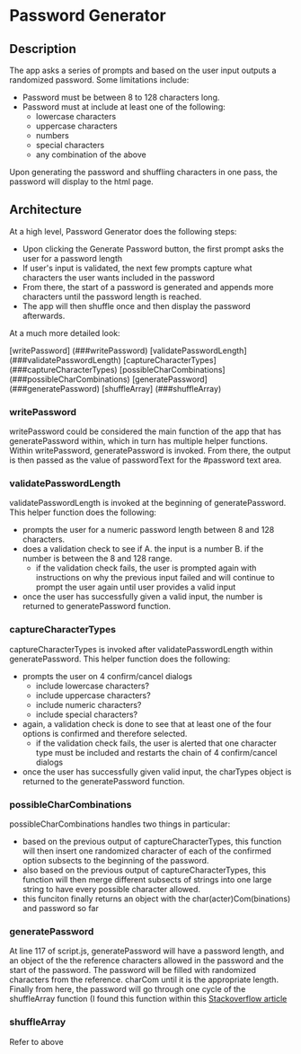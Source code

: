 # Password Generator

## Description
The app asks a series of prompts and based on the user input outputs a randomized password. Some limitations include:
  - Password must be between 8 to 128 characters long.
  - Password must at include at least one of the following: 
    - lowercase characters
    - uppercase characters
    - numbers
    - special characters
    - any combination of the above

Upon generating the password and shuffling characters in one pass, the password will display to the html page.

## Architecture

At a high level, Password Generator does the following steps:
  - Upon clicking the Generate Password button, the first prompt asks the user for a password length
  - If user's input is validated, the next few prompts capture what characters the user wants included in the password
  - From there, the start of a password is generated and appends more characters until the password length is reached.
  - The app will then shuffle once and then display the password afterwards.

At a much more detailed look:

[writePassword] (###writePassword)
[validatePasswordLength] (###validatePasswordLength)
[captureCharacterTypes] (###captureCharacterTypes)
[possibleCharCombinations] (###possibleCharCombinations)
[generatePassword] (###generatePassword)
[shuffleArray] (###shuffleArray)

### writePassword
writePassword could be considered the main function of the app that has generatePassword within, which in turn has multiple helper functions. Within writePassword, generatePassword is invoked. From there, the output is then passed as the value of passwordText for the #password text area.

### validatePasswordLength
validatePasswordLength is invoked at the beginning of generatePassword. This helper function does the following:
  - prompts the user for a numeric password length between 8 and 128 characters.
  - does a validation check to see if A. the input is a number B. if the number is between the 8 and 128 range. 
    - if the validation check fails, the user is prompted again with instructions on why the previous input failed and will continue to prompt the user again until user provides a valid input
  - once the user has successfully given a valid input, the number is returned to generatePassword function.

### captureCharacterTypes
captureCharacterTypes is invoked after validatePasswordLength within generatePassword. This helper function does the following:
  - prompts the user on 4 confirm/cancel dialogs
    - include lowercase characters?
    - include uppercase characters?
    - include numeric characters?
    - include special characters?
  - again, a validation check is done to see that at least one of the four options is confirmed and therefore selected. 
    - if the validation check fails, the user is alerted that one character type must be included and restarts the chain of 4 confirm/cancel dialogs
  - once the user has successfully given valid input, the charTypes object is returned to the generatePassword function.

### possibleCharCombinations
possibleCharCombinations handles two things in particular:
  - based on the previous output of captureCharacterTypes, this function will then insert one randomized character of each of the confirmed option subsects to the beginning of the password.
  - also based on the previous output of captureCharacterTypes, this function will then merge different subsects of strings into one large string to have every possible character allowed.
  - this funciton finally returns an object with the char(acter)Com(binations) and password so far


### generatePassword
At line 117 of script.js, generatePassword will have a password length, and an object of the the reference characters allowed in the password and the start of the password. The password will be filled with randomized characters from the reference. charCom until it is the appropriate length. Finally from here, the password will go through one cycle of the shuffleArray function (I found this function within this [Stackoverflow article](https://stackoverflow.com/questions/2450954/how-to-randomize-shuffle-a-javascript-array)

### shuffleArray
Refer to above

